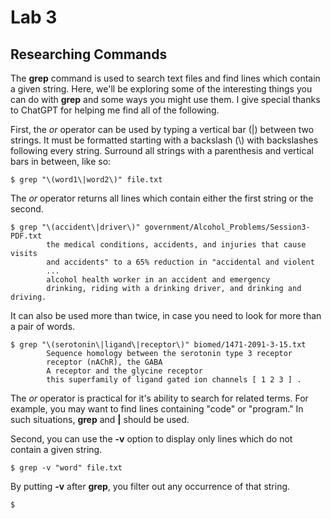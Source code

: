 # Lab 3
## Researching Commands

The **grep** command is used to search text files and find lines which contain a given string. Here, we'll be exploring some of the interesting things you can do with **grep** and some ways you might use them. I give special thanks to ChatGPT for helping me find all of the following.

First, the *or* operator can be used by typing a vertical bar (|) between two strings. It must be formatted starting with a backslash (\\) with backslashes following every string. Surround all strings with a parenthesis and vertical bars in between, like so:
    
    $ grep "\(word1\|word2\)" file.txt
    
The *or* operator returns all lines which contain either the first string or the second.

    $ grep "\(accident\|driver\)" government/Alcohol_Problems/Session3-PDF.txt
            the medical conditions, accidents, and injuries that cause visits
            and accidents" to a 65% reduction in "accidental and violent
            ...
            alcohol health worker in an accident and emergency
            drinking, riding with a drinking driver, and drinking and driving.
    
It can also be used more than twice, in case you need to look for more than a pair of words.

    $ grep "\(serotonin\|ligand\|receptor\)" biomed/1471-2091-3-15.txt
            Sequence homology between the serotonin type 3 receptor
            receptor (nAChR), the GABA
            A receptor and the glycine receptor
            this superfamily of ligand gated ion channels [ 1 2 3 ] .
            
The *or* operator is practical for it's ability to search for related terms. For example, you may want to find lines containing "code" or "program." In such situations, **grep** and **|** should be used.

Second, you can use the **-v** option to display only lines which do not contain a given string. 

    $ grep -v "word" file.txt
    
By putting **-v** after **grep**, you filter out any occurrence of that string.

    $ 
